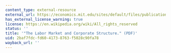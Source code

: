 ```yaml
---
content_type: external-resource
external_url: https://economics.mit.edu/sites/default/files/publications/labor-market-and-corporate-structure.pdf
has_external_license_warning: true
license: https://en.wikipedia.org/wiki/All_rights_reserved
status: ''
title: '"The Labor Market and Corporate Structure." (PDF)'
uid: 2baf7fdc-fd60-4173-8763-f5028c90fa78
wayback_url: ''
---
```

